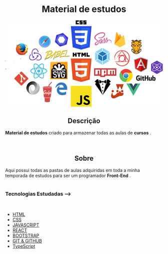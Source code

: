 
<h1 align='center'>Material de estudos</h1>

<img src ='./frontend.png'>

<br/>

<h2 align='center'>Descrição</h2> 

**Material de estudos** criado para armazenar todas as aulas de **cursos** .

<br/>

<h2 align='center'>Sobre</h2>

Aqui possui todas as pastas de aulas adquiridas em toda a minha temporada de estudos para ser um programador **Front-End** .
<br/>
<br/>

### **Tecnologias Estudadas** -->
<br/>

- [HTML]()
- [CSS]()
- [JAVASCRIPT]()
- [REACT]()
- [BOOTSTRAP]()
- [GIT & GITHUB]()
- [TypeScript]()




